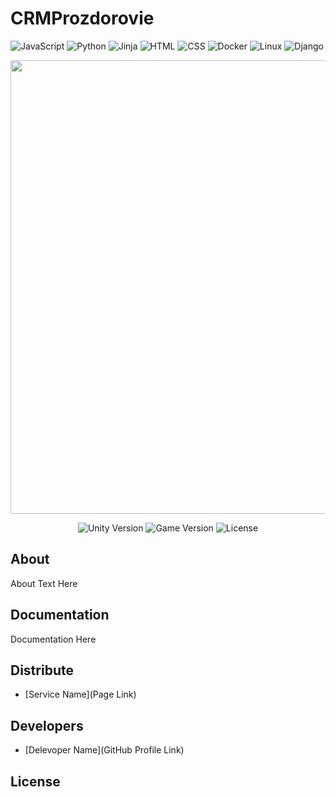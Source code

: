 # CRMProzdorovie

![JavaScript](https://img.shields.io/badge/Code-JavaScript-informational?style=flat&logo=javascript&color=F7DF1E)
![Python](https://img.shields.io/badge/Code-Python-informational?style=flat&logo=python&color=3776AB)
![Jinja](https://img.shields.io/badge/Template-Jinja-informational?style=flat&logo=jinja&logoColor=black&color=white)
![HTML](https://img.shields.io/badge/Code-HTML5-informational?style=flat&logo=html5&color=E34F26)
![CSS](https://img.shields.io/badge/Style-CSS3-informational?style=flat&logo=css3&color=1572B6)
![Docker](https://img.shields.io/badge/Container-Docker-informational?style=flat&logo=docker&color=2496ED)
![Linux](https://img.shields.io/badge/System-Linux-informational?style=flat&logo=linux&color=FCC624)
![Django](https://img.shields.io/badge/Framework-Django-informational?style=flat&logo=django&color=092E20)

<p align="center">
      <img src="Project Logo Url" width="726">
</p>

<p align="center">
   <img src="" alt="Unity Version">
   <img src="" alt="Game Version">
   <img src="" alt="License">
</p>

## About

About Text Here

## Documentation

Documentation Here

## Distribute

- [Service Name](Page Link)


## Developers

- [Delevoper Name](GitHub Profile Link)

## License
